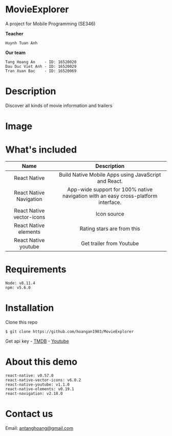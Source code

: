 # MovieExplorer
A project for Mobile Programming (SE346)

**Teacher**
```
Huynh Tuan Anh
```
**Our team**
```
Tang Hoang An 	 - ID: 16520020
Dau Duc Viet Anh - ID: 16520029
Tran Xuan Bac 	 - ID: 16520069
```
# Description
Discover all kinds of movie information and trailers

# Image

# What's included

|            Name           |                                     Description                                    |
|:-------------------------:|:----------------------------------------------------------------------------------:|
|        React Native       |Build Native Mobile Apps using JavaScript and React.                               |
|  React Native Navigation  |App-wide support for 100% native navigation with an easy cross-platform interface. |
| React Native vector-icons |Icon source                                                                        |
|   React Native elements   |Rating stars are from this                                                         |
|    React Native youtube   |Get trailer from Youtube                                                           |

# Requirements
```
Node: v8.11.4
npm: v5.6.0
```
# Installation
Clone this repo
```
$ git clone https://github.com/hoangan1903/MovieExplorer
```
Get api key - [TMDB](https://developers.themoviedb.org/3/getting-started/introduction) - [Youtube](https://developers.google.com/youtube/v3/getting-started)

# About this demo
```
react-native: v0.57.0
react-native-vector-icons: v6.0.2
react-native-youtube: v1.1.0
react-native-elements: v0.19.1
react-navigation: v2.18.0
```
# Contact us
Email: antanghoang@gmail.com
